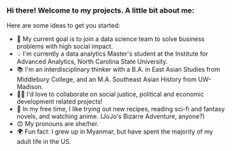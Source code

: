 ### Hi there! Welcome to my projects. A little bit about me:

Here are some ideas to get you started:

- 💼 My current goal is to join a data science team to solve business problems with high social impact.
- 💡 I'm currently a data analytics Master's student at the Institute for Advanced Analytics, North Carolina State University. 
- 📚 I'm an interdisciplinary thinker with a B.A. in East Asian Studies from Middlebury College, and an M.A. Southeast Asian History from UW-Madison.
- 👯‍♀️ I'd love to collaborate on social justice, political and economic development related projects!
- 🌄 In my free time, I like trying out new recipes, reading sci-fi and fantasy novels, and watching anime. (JoJo's Bizarre Adventure, anyone?)
- 😊 My pronouns are she/her.
- 🌍 Fun fact: I grew up in Myanmar, but have spent the majority of my adult life in the US.


